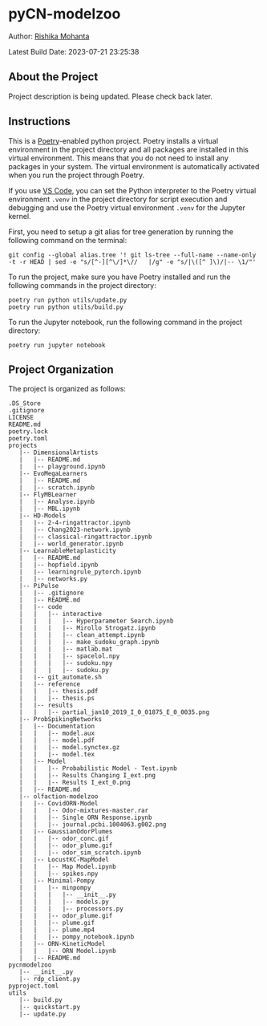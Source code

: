 # pyCN-modelzoo

<!-- badges: start -->
<!-- badges: end -->

Author: [Rishika Mohanta](https://neurorishika.github.io/)

Latest Build Date: 2023-07-21 23:25:38

## About the Project

Project description is being updated. Please check back later.

## Instructions

This is a [Poetry](https://python-poetry.org/)-enabled python project. Poetry installs a virtual environment in the project directory and all packages are installed in this virtual environment. This means that you do not need to install any packages in your system. The virtual environment is automatically activated when you run the project through Poetry. 

If you use [VS Code](https://code.visualstudio.com/), you can set the Python interpreter to the Poetry virtual environment `.venv` in the project directory for script execution and debugging and use the Poetry virtual environment `.venv` for the Jupyter kernel.

First, you need to setup a git alias for tree generation by running the following command on the terminal:

```
git config --global alias.tree '! git ls-tree --full-name --name-only -t -r HEAD | sed -e "s/[^-][^\/]*\//   |/g" -e "s/|\([^ ]\)/|-- \1/"'
```

To run the project, make sure you have Poetry installed and run the following commands in the project directory:

```
poetry run python utils/update.py
poetry run python utils/build.py
```

To run the Jupyter notebook, run the following command in the project directory:

```
poetry run jupyter notebook
```

## Project Organization

The project is organized as follows:
```
.DS_Store
.gitignore
LICENSE
README.md
poetry.lock
poetry.toml
projects
   |-- DimensionalArtists
   |   |-- README.md
   |   |-- playground.ipynb
   |-- EvoMegaLearners
   |   |-- README.md
   |   |-- scratch.ipynb
   |-- FlyMBLearner
   |   |-- Analyse.ipynb
   |   |-- MBL.ipynb
   |-- HD-Models
   |   |-- 2-4-ringattractor.ipynb
   |   |-- Chang2023-network.ipynb
   |   |-- classical-ringattractor.ipynb
   |   |-- world_generator.ipynb
   |-- LearnableMetaplasticity
   |   |-- README.md
   |   |-- hopfield.ipynb
   |   |-- learningrule_pytorch.ipynb
   |   |-- networks.py
   |-- PiPulse
   |   |-- .gitignore
   |   |-- README.md
   |   |-- code
   |   |   |-- interactive
   |   |   |   |-- Hyperparameter Search.ipynb
   |   |   |   |-- Mirollo Strogatz.ipynb
   |   |   |   |-- clean_attempt.ipynb
   |   |   |   |-- make_sudoku_graph.ipynb
   |   |   |   |-- matlab.mat
   |   |   |   |-- spacelol.npy
   |   |   |   |-- sudoku.npy
   |   |   |   |-- sudoku.py
   |   |-- git_automate.sh
   |   |-- reference
   |   |   |-- thesis.pdf
   |   |   |-- thesis.ps
   |   |-- results
   |   |   |-- partial_jan10_2019_I_0_01875_E_0_0035.png
   |-- ProbSpikingNetworks
   |   |-- Documentation
   |   |   |-- model.aux
   |   |   |-- model.pdf
   |   |   |-- model.synctex.gz
   |   |   |-- model.tex
   |   |-- Model
   |   |   |-- Probabilistic Model - Test.ipynb
   |   |   |-- Results Changing I_ext.png
   |   |   |-- Results I_ext_0.png
   |   |-- README.md
   |-- olfaction-modelzoo
   |   |-- CovidORN-Model
   |   |   |-- Odor-mixtures-master.rar
   |   |   |-- Single ORN Response.ipynb
   |   |   |-- journal.pcbi.1004063.g002.png
   |   |-- GaussianOdorPlumes
   |   |   |-- odor_conc.gif
   |   |   |-- odor_plume.gif
   |   |   |-- odor_sim_scratch.ipynb
   |   |-- LocustKC-MapModel
   |   |   |-- Map Model.ipynb
   |   |   |-- spikes.npy
   |   |-- Minimal-Pompy
   |   |   |-- minpompy
   |   |   |   |-- __init__.py
   |   |   |   |-- models.py
   |   |   |   |-- processors.py
   |   |   |-- odor_plume.gif
   |   |   |-- plume.gif
   |   |   |-- plume.mp4
   |   |   |-- pompy_notebook.ipynb
   |   |-- ORN-KineticModel
   |   |   |-- ORN Model.ipynb
   |   |-- README.md
pycnmodelzoo
   |-- __init__.py
   |-- rdp_client.py
pyproject.toml
utils
   |-- build.py
   |-- quickstart.py
   |-- update.py
```
